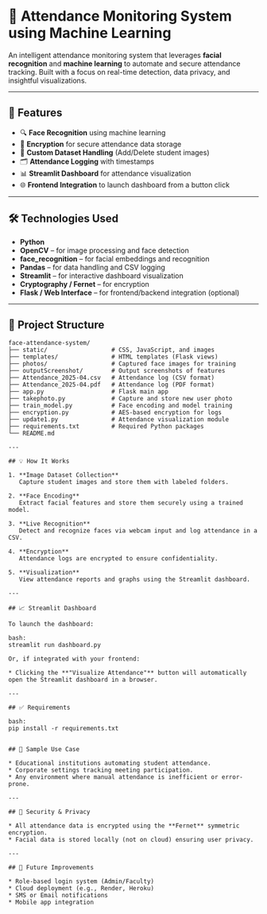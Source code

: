 # 📸 Attendance Monitoring System using Machine Learning

An intelligent attendance monitoring system that leverages **facial recognition** and **machine learning** to automate and secure attendance tracking. Built with a focus on real-time detection, data privacy, and insightful visualizations.

---

## 🚀 Features

* 🔍 **Face Recognition** using machine learning
* 🔐 **Encryption** for secure attendance data storage
* 🧠 **Custom Dataset Handling** (Add/Delete student images)
* 🗂️ **Attendance Logging** with timestamps
* 📊 **Streamlit Dashboard** for attendance visualization
* 🌐 **Frontend Integration** to launch dashboard from a button click

---

## 🛠️ Technologies Used

* **Python**
* **OpenCV** – for image processing and face detection
* **face\_recognition** – for facial embeddings and recognition
* **Pandas** – for data handling and CSV logging
* **Streamlit** – for interactive dashboard visualization
* **Cryptography / Fernet** – for encryption
* **Flask / Web Interface** – for frontend/backend integration (optional)

---

## 📂 Project Structure

```text
face-attendance-system/
├── static/                  # CSS, JavaScript, and images
├── templates/               # HTML templates (Flask views)
├── photos/                  # Captured face images for training
├── outputScreenshot/        # Output screenshots of features
├── Attendance_2025-04.csv   # Attendance log (CSV format)
├── Attendance_2025-04.pdf   # Attendance log (PDF format)
├── app.py                   # Flask main app
├── takephoto.py             # Capture and store new user photo
├── train_model.py           # Face encoding and model training
├── encryption.py            # AES-based encryption for logs
├── update1.py               # Attendance visualization module
├── requirements.txt         # Required Python packages
└── README.md

---

## 💡 How It Works

1. **Image Dataset Collection**
   Capture student images and store them with labeled folders.

2. **Face Encoding**
   Extract facial features and store them securely using a trained model.

3. **Live Recognition**
   Detect and recognize faces via webcam input and log attendance in a CSV.

4. **Encryption**
   Attendance logs are encrypted to ensure confidentiality.

5. **Visualization**
   View attendance reports and graphs using the Streamlit dashboard.

---

## 📈 Streamlit Dashboard

To launch the dashboard:

bash:
streamlit run dashboard.py

Or, if integrated with your frontend:

* Clicking the **"Visualize Attendance"** button will automatically open the Streamlit dashboard in a browser.

---

## ✅ Requirements

bash:
pip install -r requirements.txt


## 📸 Sample Use Case

* Educational institutions automating student attendance.
* Corporate settings tracking meeting participation.
* Any environment where manual attendance is inefficient or error-prone.

---

## 🔐 Security & Privacy

* All attendance data is encrypted using the **Fernet** symmetric encryption.
* Facial data is stored locally (not on cloud) ensuring user privacy.

---

## 📌 Future Improvements

* Role-based login system (Admin/Faculty)
* Cloud deployment (e.g., Render, Heroku)
* SMS or Email notifications
* Mobile app integration


